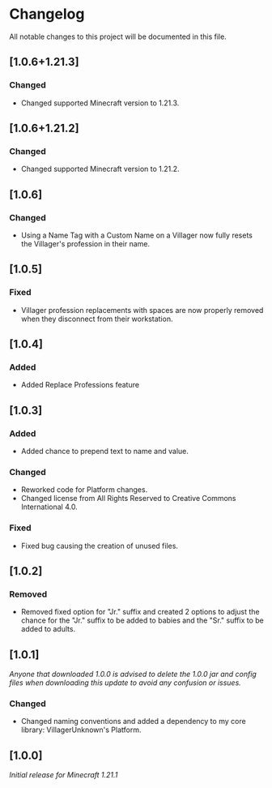 # Changelog

All notable changes to this project will be documented in this file.

## [1.0.6+1.21.3]

### Changed

- Changed supported Minecraft version to 1.21.3.

## [1.0.6+1.21.2]

### Changed

- Changed supported Minecraft version to 1.21.2.

## [1.0.6]

### Changed

- Using a Name Tag with a Custom Name on a Villager now fully resets the Villager's profession in their name.

## [1.0.5]

### Fixed

- Villager profession replacements with spaces are now properly removed when they disconnect from their workstation.

## [1.0.4]

### Added

- Added Replace Professions feature

## [1.0.3]

### Added

- Added chance to prepend text to name and value.

### Changed

- Reworked code for Platform changes.
- Changed license from All Rights Reserved to Creative Commons International 4.0.

### Fixed

- Fixed bug causing the creation of unused files.


## [1.0.2]

### Removed

- Removed fixed option for "Jr." suffix and created 2 options to adjust the chance for the "Jr." suffix to be added to babies and the "Sr." suffix to be added to adults.

## [1.0.1]

_Anyone that downloaded 1.0.0 is advised to delete the 1.0.0 jar and config files when downloading this update to avoid any confusion or issues._

### Changed

- Changed naming conventions and added a dependency to my core library: VillagerUnknown's Platform.

## [1.0.0]

_Initial release for Minecraft 1.21.1_